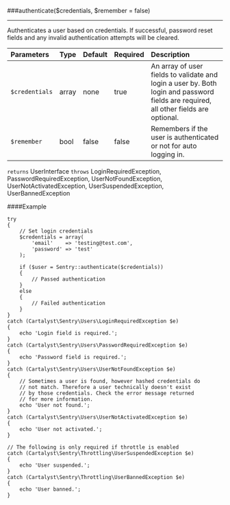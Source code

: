 <a id="authenticate"></a>
###authenticate($credentials, $remember = false)

----------

Authenticates a user based on credentials. If successful, password reset fields and any invalid authentication attempts will be cleared.

Parameters          | Type                | Default             | Required            | Description
:------------------ | :------------------ | :------------------ | :------------------ | :------------------
`$credentials`      | array               | none                | true                | An array of user fields to validate and login a user by. Both login and password fields are required, all other fields are optional.
`$remember`         | bool                | false               | false               | Remembers if the user is authenticated or not for auto logging in.

`returns` UserInterface
`throws`  LoginRequiredException, PasswordRequiredException, UserNotFoundException, UserNotActivatedException, UserSuspendedException, UserBannedException

####Example

	try
	{
		// Set login credentials
		$credentials = array(
			'email'    => 'testing@test.com',
			'password' => 'test'
		);

		if ($user = Sentry::authenticate($credentials))
		{
			// Passed authentication
		}
		else
		{
			// Failed authentication
		}
	}
	catch (Cartalyst\Sentry\Users\LoginRequiredException $e)
	{
		echo 'Login field is required.';
	}
	catch (Cartalyst\Sentry\Users\PasswordRequiredException $e)
	{
		echo 'Password field is required.';
	}
	catch (Cartalyst\Sentry\Users\UserNotFoundException $e)
	{
		// Sometimes a user is found, however hashed credentials do
		// not match. Therefore a user technically doesn't exist
		// by those credentials. Check the error message returned
		// for more information.
		echo 'User not found.';
	}
	catch (Cartalyst\Sentry\Users\UserNotActivatedException $e)
	{
		echo 'User not activated.';
	}

	// The following is only required if throttle is enabled
	catch (Cartalyst\Sentry\Throttling\UserSuspendedException $e)
	{
		echo 'User suspended.';
	}
	catch (Cartalyst\Sentry\Throttling\UserBannedException $e)
	{
		echo 'User banned.';
	}
